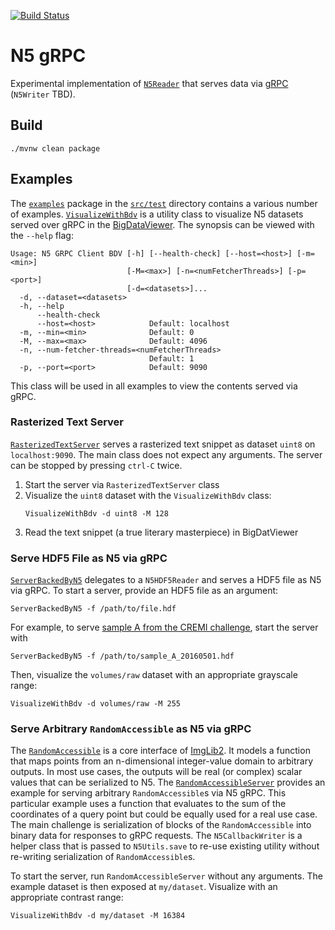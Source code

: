 [![Build Status](https://github.com/saalfeldlab/n5-grpc/actions/workflows/build.yaml/badge.svg)](https://github.com/saalfeldlab/n5-grpc/actions)

# N5 gRPC

Experimental implementation of [`N5Reader`](https://github.com/saalfeldlab/n5) that serves data via [gRPC](https://grpc.io/) (`N5Writer` TBD).

## Build

```shell
./mvnw clean package
```

## Examples

The [`examples`](src/test/kotlin/org/janelia/saalfeldlab/n5/grpc/examples) package in the [`src/test`](src/test) directory contains a various number of examples.
[`VisualizeWithBdv`](src/test/kotlin/org/janelia/saalfeldlab/n5/grpc/examples/client/VisualizeWithBdv.kt)
is a utility class to visualize N5 datasets served over gRPC in the [BigDataViewer](https://imagej.net/plugins/bdv/).
The synopsis can be viewed with the `--help` flag:
```
Usage: N5 GRPC Client BDV [-h] [--health-check] [--host=<host>] [-m=<min>]
                          [-M=<max>] [-n=<numFetcherThreads>] [-p=<port>]
                          [-d=<datasets>]...
  -d, --dataset=<datasets>
  -h, --help
      --health-check
      --host=<host>            Default: localhost
  -m, --min=<min>              Default: 0
  -M, --max=<max>              Default: 4096
  -n, --num-fetcher-threads=<numFetcherThreads>
                               Default: 1
  -p, --port=<port>            Default: 9090
```
This class will be used in all examples to view the contents served via gRPC.

### Rasterized Text Server

[`RasterizedTextServer`](src/test/kotlin/org/janelia/saalfeldlab/n5/grpc/examples/server/RasterizedTextServer.kt) serves
a rasterized text snippet as dataset `uint8` on `localhost:9090`.
The main class does not expect any arguments.
The server can be stopped by pressing `ctrl-C` twice.

 1. Start the server via `RasterizedTextServer` class
 2. Visualize the `uint8` dataset with the `VisualizeWithBdv` class:
    ```
    VisualizeWithBdv -d uint8 -M 128
    ```
 3. Read the text snippet (a true literary masterpiece) in BigDatViewer

### Serve HDF5 File as N5 via gRPC
[`ServerBackedByN5`](src/test/kotlin/org/janelia/saalfeldlab/n5/grpc/examples/server/ServerBackedByN5.kt)
delegates to a `N5HDF5Reader` and serves a HDF5 file as N5 via gRPC.
To start a server, provide an HDF5 file as an argument:
```
ServerBackedByN5 -f /path/to/file.hdf
```
For example, to serve [sample A from the CREMI challenge](https://cremi.org/static/data/sample_A_padded_20160501.hdf), start the server with
```
ServerBackedByN5 -f /path/to/sample_A_20160501.hdf
```
Then, visualize the `volumes/raw` dataset with an appropriate grayscale range:
```
VisualizeWithBdv -d volumes/raw -M 255
```

### Serve Arbitrary `RandomAccessible` as N5 via gRPC
The [`RandomAccessible`](https://github.com/imglib/imglib2/blob/master/src/main/java/net/imglib2/RandomAccessible.java)
is a core interface of [ImgLib2](https://imagej.net/libs/imglib2/).
It models a function that maps points from an n-dimensional integer-value domain to arbitrary outputs.
In most use cases, the outputs will be real (or complex) scalar values that can be serialized to N5.
The [`RandomAccessibleServer`](src/test/kotlin/org/janelia/saalfeldlab/n5/grpc/examples/server/RandomAccessibleServer.kt)
provides an example for serving arbitrary `RandomAccessible`s via N5 gRPC.
This particular example uses a function that evaluates to the sum of the coordinates of a query point
but could be equally used for a real use case.
The main challenge is serialization of blocks of the `RandomAccessible` into binary data for responses to gRPC requests.
The `N5CallbackWriter` is a helper class that is passed to `N5Utils.save` to re-use existing utility without re-writing serialization of `RandomAccessible`s.

To start the server, run `RandomAccessibleServer` without any arguments.
The example dataset is then exposed at `my/dataset`. Visualize with an appropriate contrast range:
```
VisualizeWithBdv -d my/dataset -M 16384
```

